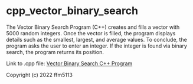 # cpp_vector_binary_search
The Vector Binary Search Program (C++) creates and fills a vector with 5000 random integers. Once the vector is filled, the program displays details such as the smallest, largest, and average values. To conclude, the program asks the user to enter an integer. If the integer is found via binary search, the program returns its position. 

Link to .cpp file: <a href="">Vector Binary Search C++ Program</a>

Copyright (c) 2022 ffm5113
